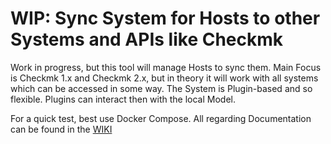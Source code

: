 # WIP: Sync System for Hosts to other Systems and APIs like Checkmk

Work in progress, but this tool will manage Hosts to sync them.
Main Focus is Checkmk 1.x and Checkmk 2.x, but in theory it will work with all systems
which can be accessed in some way. The System is Plugin-based and so flexible. Plugins can interact then with the local Model.

For a quick test, best use Docker Compose. All regarding Documentation can be found in the [WIKI](https://github.com/Bastian-Kuhn/cmdb-syncer/wiki)


